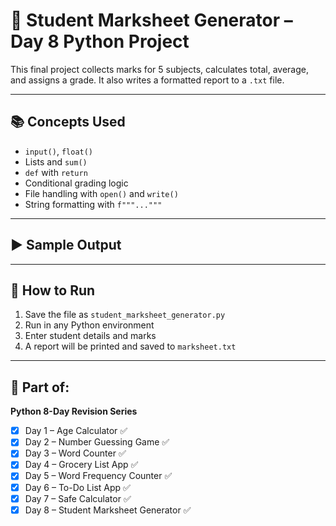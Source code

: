 # 🧾 Student Marksheet Generator – Day 8 Python Project

This final project collects marks for 5 subjects, calculates total, average, and assigns a grade. It also writes a formatted report to a `.txt` file.

---

## 📚 Concepts Used
- `input()`, `float()`
- Lists and `sum()`
- `def` with `return`
- Conditional grading logic
- File handling with `open()` and `write()`
- String formatting with `f"""..."""`

---

## ▶️ Sample Output
---

## 🏃 How to Run

1. Save the file as `student_marksheet_generator.py`
2. Run in any Python environment
3. Enter student details and marks
4. A report will be printed and saved to `marksheet.txt`

---

## 📁 Part of:
**Python 8-Day Revision Series**
- [x] Day 1 – Age Calculator ✅  
- [x] Day 2 – Number Guessing Game ✅  
- [x] Day 3 – Word Counter ✅  
- [x] Day 4 – Grocery List App ✅  
- [x] Day 5 – Word Frequency Counter ✅  
- [x] Day 6 – To-Do List App ✅  
- [x] Day 7 – Safe Calculator ✅  
- [x] Day 8 – Student Marksheet Generator ✅
